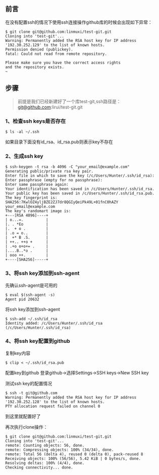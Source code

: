 ## **前言**

在没有配置ssh的情况下使用ssh连接操作github库的时候会出现如下异常：

```
$ git clone git@github.com:linmuxi/test-git.git
Cloning into 'test-git'...
Warning: Permanently added the RSA host key for IP address '192.30.252.129' to the list of known hosts.
Permission denied (publickey).
fatal: Could not read from remote repository.

Please make sure you have the correct access rights
and the repository exists.
~
```

## **步骤**

> 前提是我们已经新建好了一个库test-git,ssh路径是：git@github.com:lirui/test-git.git

### **1、检查ssh keys是否存在**

```
$ ls -al ~/.ssh
```

如果目录下面没有id_rsa、id_rsa.pub则表示key不存在

### **2、生成ssh key**

```
$ ssh-keygen -t rsa -b 4096 -C "your_email@example.com"
Generating public/private rsa key pair.
Enter file in which to save the key (/c/Users/Hunter/.ssh/id_rsa):
Enter passphrase (empty for no passphrase):
Enter same passphrase again:
Your identification has been saved in /c/Users/Hunter/.ssh/id_rsa.
Your public key has been saved in /c/Users/Hunter/.ssh/id_rsa.pub.
The key fingerprint is:
SHA256:7KwlOZ4yljBZE2ZJ7dr8QGIyQeiPk49L+01fnC0hAZY your_email@example.com
The key's randomart image is:
+---[RSA 4096]----+
| o...=.          |
|. . *Eo          |
|.  + o .         |
| .o = o..        |
|  +* B .S.       |
| ++.. ++o +      |
| .+o o+o+= .     |
|....B..*o .      |
| ooo ++.         |
+----[SHA256]-----+
```

### **3、将ssh key添加到ssh-agent**

先确认ssh-agent是可用的

```
$ eval $(ssh-agent -s)
Agent pid 20632
```

将ssh key添加到ssh-agent

```
$ ssh-add ~/.ssh/id_rsa
Identity added: /c/Users/Hunter/.ssh/id_rsa (/c/Users/Hunter/.ssh/id_rsa)
```

### **4、将ssh key配置到github**

复制key内容

```
$ clip < ~/.ssh/id_rsa.pub
```

配置key到github
登录github->选择Settings->SSH keys->New SSH key

测试ssh key的配置情况

```
$ ssh -t git@github.com
Warning: Permanently added the RSA host key for IP address '192.30.252.128' to the list of known hosts.
PTY allocation request failed on channel 0
```

到这里就配置好了

再次执行clone操作：

```
$ git clone git@github.com:linmuxi/test-git.git
Cloning into 'test-git'...
remote: Counting objects: 56, done.
remote: Compressing objects: 100% (34/34), done.
remote: Total 56 (delta 4), reused 0 (delta 0), pack-reused 8
Receiving objects: 100% (56/56), 5.42 KiB | 0 bytes/s, done.
Resolving deltas: 100% (4/4), done.
Checking connectivity... done.
```